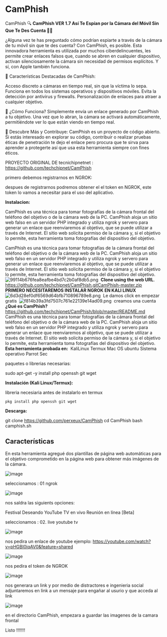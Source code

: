 # CamPhish
CamPhish
🔍 **CamPhish VER 1.7  Así Te Espían por la Cámara del Móvil Sin Que Te Des Cuenta 📱👀**

¿Alguna vez te has preguntado cómo podrían espiarte a través de la cámara de tu móvil sin que te des cuenta? Con CamPhish, es posible. Esta innovadora herramienta es utilizada por muchos ciberdelincuentes, les permite crear enlaces falsos que, cuando se abren en cualquier dispositivo, activan silenciosamente la cámara sin necesidad de permisos explícitos. Y sí, con Apple también funciona.

🔹 Características Destacadas de CamPhish:

Acceso discreto a cámaras en tiempo real, sin que la víctima lo sepa.
Funciona en todos los sistemas operativos y dispositivos móviles.
Evita la detección por antivirus y firewalls.
Personalización de enlaces para atraer a cualquier objetivo.

🔹 ¿Cómo Funciona? Simplemente envía un enlace generado por CamPhish a tu objetivo. Una vez que lo abran, la cámara se activará automáticamente, permitiéndote ver lo que están viendo en tiempo real.

🔹 Descubre Más y Contribuye: 
CamPhish es un proyecto de código abierto. Si estás interesado en explorar su código, contribuir o realizar pruebas éticas de penetración te dejo el enlace pero procura que te sirva para aprender a protegerte así que usa esta herramienta siempre con fines éticos.

PROYECTO ORIGINAL DE tecnichipnetnet : https://github.com/techchipnet/CamPhish

primero debemos registrarnos en NGROK:

despues de registrarnos podremos obtener el el token en NGROK, este token lo vamos a necesitar para el uso del aplicativo.

**Instalacion:**

CamPhish es una técnica para tomar fotografías de la cámara frontal del teléfono del objetivo o de la cámara web de la PC. CamPhish aloja un sitio web falso en un servidor PHP integrado y utiliza ngrok y servero para generar un enlace que reenviaremos al objetivo, que se puede utilizar a través de Internet. El sitio web solicita permiso de la cámara y, si el objetivo lo permite, esta herramienta toma fotografías del dispositivo del objetivo.

CamPhish es una técnica para tomar fotografías de la cámara frontal del teléfono del objetivo o de la cámara web de la PC. CamPhish aloja un sitio web falso en un servidor PHP integrado y utiliza ngrok y servero para generar un enlace que reenviaremos al objetivo, que se puede utilizar a través de Internet. El sitio web solicita permiso de la cámara y, si el objetivo lo permite, esta herramienta toma fotografías del dispositivo del objetivo.
​
![99114b676fea8eafbe4bd7c2b0af8db5.png](:/5148d09d043245a890abd91da9fc8a0e)
​
**Clone using the web URL**.
​
https://github.com/techchipnet/CamPhish.git
​
​
[CamPhish-master.zip](:/9df7c5aaaf2f49eda6039ac60acc7b99)
​
**PRIMERO NECESITAREMOS INSTALAR NGROK EN KALI LINUX**
​
​
​
![6d3d28ef0df6569d64bfb710896789e8.png](:/b48c468340954013983eec4835a0fe2e)
​
Le damos click en empezar gratis
​
![f814b39a3fd7507c761e22139e14ad09.png](:/0b2b40ff63c4465f95fcefd02dd107d2)
​
creamos una cuenta
​
​
**¿Qué es CamPhish?**
​
https://github.com/techchipnet/CamPhish/blob/master/README.md
​
CamPhish es una técnica para tomar fotografías de la cámara frontal del teléfono del objetivo o de la cámara web de la PC. CamPhish aloja un sitio web falso en un servidor PHP integrado y utiliza ngrok y servero para generar un enlace que reenviaremos al objetivo, que se puede utilizar a través de Internet. El sitio web solicita permiso de la cámara y, si el objetivo lo permite, esta herramienta toma fotografías del dispositivo del objetivo.
​
​
**Esta herramienta probada en:**
​
KaliLinux
Termux
Mac OS
ubuntu
Sistema operativo Parrot Sec

paquetes o librerias necesarias:

sudo apt-get -y install php openssh git wget


**Instalación (Kali Linux/Termux):**

libreria necesiaria antes de instalarlo en termux
```
pkg install php openssh git wget
```

**Descarga:**

git clone https://github.com/perxeux/CamPhish
cd CamPhish
bash camphish.sh

## Características
En esta herramienta agregué dos plantillas de página web automáticas para el objetivo comprometido en la página web para obtener más imágenes de la cámara.

![image](https://github.com/user-attachments/assets/a82d06ab-498e-4d5e-8304-9bd611a3caa2)

seleccionamos : 01 ngrok

![image](https://github.com/user-attachments/assets/8c61f559-0a34-4269-ae2c-4c7721546453)

nos saldra las siguients opciones:

Festival Deseando
YouTube TV en vivo
Reunión en línea [Beta]

seleccionamos : 02. live youtube tv

![image](https://github.com/user-attachments/assets/142bb052-1e4c-471d-a83c-6e368488e6a7)

nos pedira un enlace de youtube ejemplo:  https://youtube.com/watch?v=pHGBI0iqAV0&feature=shared

![image](https://github.com/user-attachments/assets/5a05288f-29b4-4f91-9595-cf179df5cfba)

nos pedira el token de NGROK

![image](https://github.com/user-attachments/assets/2fa3acfb-3ce9-49f9-963a-18abf8d08695)

nos generara un link y por medio de distractores e ingenieria social adjuntaremos en link a un mensaje para engañar al usurio y que acceda al link

![image](https://github.com/user-attachments/assets/1ee76484-b8cd-4de9-a658-72e490e3c5c6)

en el directorio CamPhish, empezara a guardar las imagenes de la camara frontal


Listo !!!!!!!





